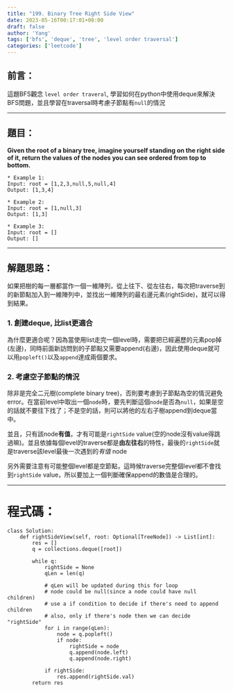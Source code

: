 ```yaml
---
title: "199. Binary Tree Right Side View"
date: 2023-05-16T00:17:01+08:00
draft: false
author: 'Yang'
tags: ['bfs', 'deque', 'tree', 'level order traversal']
categories: ['leetcode']
---
```

## 前言：
這題BFS觀念 `level order traveral`, 學習如何在python中使用deque來解決BFS問題，並且學習在traversal時考慮子節點有`null`的情況

---

## 題目：

**Given the root of a binary tree, imagine yourself standing on the right side of it, return the values of the nodes you can see ordered from top to bottom.**

```
* Example 1:
Input: root = [1,2,3,null,5,null,4]
Output: [1,3,4]

* Example 2:
Input: root = [1,null,3]
Output: [1,3]

* Example 3:
Input: root = []
Output: []
```

---

## 解題思路：

如果把樹的每一層都當作一個一維陣列，從上往下、從左往右，每次把traverse到的新節點加入到一維陣列中，並找出一維陣列的最右邊元素(rightSide)，就可以得到結果。

### 1. 創建deque, 比list更適合

為什麼更適合呢？因為當使用list走完一個level時，需要把已經遍歷的元素pop掉(左邊)，同時前面新訪問到的子節點又需要append(右邊)，因此使用deque就可以用`popleft()`以及`append`達成兩個要求。

### 2. 考慮空子節點的情況
除非是完全二元樹(complete binary tree)，否則要考慮到子節點為空的情況避免error。在當前level中取出一個`node`時，要先判斷這個`node`是否為`null`，如果是空的話就不要往下找了；不是空的話，則可以將他的左右子樹append到deque當中。

並且，只有該node**有值**，才有可能是`rightSide` value(空的node沒有value得跳過嘛)。並且依據每個level的traverse都是**由左往右**的特性，最後的`rightSide`就是traverse該level最後一次遇到的*有值* node

另外需要注意有可能整個level都是空節點，這時候traverse完整個level都不會找到`rightSide` value，所以要加上一個判斷確保append的數值是合理的。



---

# 程式碼：

```
class Solution:
    def rightSideView(self, root: Optional[TreeNode]) -> List[int]:
        res = []
        q = collections.deque([root])

        while q:
            rightSide = None
            qLen = len(q)

            # qLen will be updated during this for loop
            # node could be null(since a node could have null children)
            # use a if condition to decide if there's need to append children
            # also, only if there's node then we can decide "rightSide"
            for i in range(qLen):
                node = q.popleft()
                if node:
                    rightSide = node
                    q.append(node.left)
                    q.append(node.right)

            if rightSide:
                res.append(rightSide.val)
        return res
```

